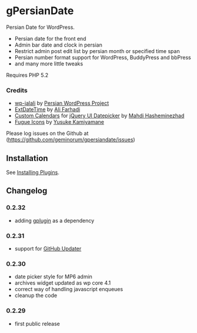 # gPersianDate

Persian Date for WordPress.

* Persian date for the front end
* Admin bar date and clock in persian
* Restrict admin post edit list by persian month or specified time span
* Persian number format support for WordPress, BuddyPress and bbPress
* and many more little tweaks

Requires PHP 5.2

### Credits
* [wp-jalali](https://wordpress.org/plugins/wp-jalali/) by [Persian WordPress Project](http://wp-persian.com/)
* [ExtDateTime](https://github.com/farhadi/ExtDateTime) by [Ali Farhadi](http://farhadi.ir/)
* [Custom Calendars](http://hasheminezhad.com/datepicker) for [jQuery UI Datepicker](http://jqueryui.com/datepicker/) by [Mahdi Hasheminezhad](http://hasheminezhad.com/)
* [Fugue Icons](http://p.yusukekamiyamane.com/) by [Yusuke Kamiyamane](http://yusukekamiyamane.com/)

Please log issues on the Github at (https://github.com/geminorum/gpersiandate/issues)

## Installation

See [Installing Plugins](http://codex.wordpress.org/Managing_Plugins#Installing_Plugins).

## Changelog

### 0.2.32
* adding [gplugin](https://github.com/geminorum/gplugin) as a dependency

### 0.2.31
* support for [GitHub Updater](https://github.com/afragen/github-updater)

### 0.2.30
* date picker style for MP6 admin
* archives widget updated as wp core 4.1
* correct way of handling javascript enqueues
* cleanup the code

### 0.2.29
* first public release